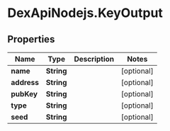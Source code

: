 # DexApiNodejs.KeyOutput

## Properties

Name | Type | Description | Notes
------------ | ------------- | ------------- | -------------
**name** | **String** |  | [optional] 
**address** | **String** |  | [optional] 
**pubKey** | **String** |  | [optional] 
**type** | **String** |  | [optional] 
**seed** | **String** |  | [optional] 


